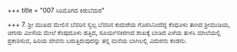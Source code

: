 +++
title = "007 ಸಿರಿಮೊಗದ ಕಿರುಬೆಮರ"

+++
7. ಶ್ರೀ ಮುಖದ ಮೇಲಿನ ಬೆವರಿನ ಸ್ವಲ್ಪ  ಬೆವರಿನ ಕುದುರೆಯ ಗೊರಸಿನಿಂದೆದ್ದ ಕೆಂಧೂಳು ತಾಗಿದ ಶ್ರೀಮುಡಿಯ, ಚಿಗುರು ಮೀಸೆಯ ಮೇಲೆ ಕೆಂಪುದೂಳು ಹತ್ತಿದ, ಸೂರ್ಯನಕಿರಣದ ಶಾಖಕ್ಕೆ ಬಾಡಿದ ಎಳೆಯ ತುಳಸಿ ಮಾಲೆಯಲ್ಲಿ ಪ್ರಕಾಶಿಸುವ, ಹಿರಿಯ ದೇವನು ಬರುತ್ತಿರುವುದನ್ನು ತನ್ನ ಮನೆಯ ಬಾಗಿಲಲ್ಲಿ ವಿದುರನು ಕಂಡನು.
